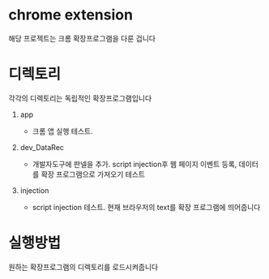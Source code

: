 
# chrome extension
해당 프로젝트는 크롬 확장프로그램을 다룬 겁니다

# 디렉토리

각각의 디렉토리는 독립적인 확장프로그램입니다

1. app
    - 크롬 앱 실행 테스트.
    
2. dev_DataRec
    - 개발자도구에 판넬을 추가. script injection후 웹 페이지 이벤트 등록, 데이터를 확장 프로그램으로 가져오기 테스트
    
3. injection
    - script injection 테스트. 현재 브라우저의 text를 확장 프로그램에 띄어줍니다
    
# 실행방법
원하는 확장프로그램의 디렉토리를 로드시켜줍니다